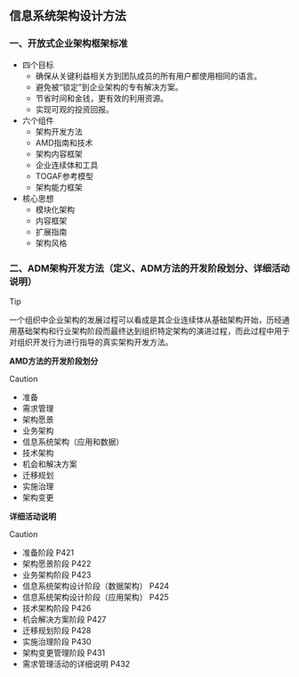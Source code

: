 ## 信息系统架构设计方法

### 一、开放式企业架构框架标准

- 四个目标
  - 确保从关键利益相关方到团队成员的所有用户都使用相同的语言。
  - 避免被“锁定”到企业架构的专有解决方案。
  - 节省时间和金钱，更有效的利用资源。
  - 实现可观的投资回报。
- 六个组件
  - 架构开发方法
  - AMD指南和技术
  - 架构内容框架
  - 企业连续体和工具
  - TOGAF参考模型
  - 架构能力框架
- 核心思想
  - 模块化架构
  - 内容框架
  - 扩展指南
  - 架构风格

### 二、ADM架构开发方法（定义、ADM方法的开发阶段划分、详细活动说明）

> [!tip]
>
> 一个组织中企业架构的发展过程可以看成是其企业连续体从基础架构开始，历经通用基础架构和行业架构阶段而最终达到组织特定架构的演进过程，而此过程中用于对组织开发行为进行指导的真实架构开发方法。

**AMD方法的开发阶段划分**

> [!caution]
>
> - 准备
> - 需求管理
> - 架构愿景
> - 业务架构
> - 信息系统架构（应用和数据）
> - 技术架构
> - 机会和解决方案
> - 迁移规划
> - 实施治理
> - 架构变更



**详细活动说明**

> [!caution]
>
> - 准备阶段 P421
> - 架构愿景阶段 P422
> - 业务架构阶段 P423
> - 信息系统架构设计阶段（数据架构） P424
> - 信息系统架构设计阶段（应用架构） P425
> - 技术架构阶段 P426
> - 机会解决方案阶段 P427
> - 迁移规划阶段 P428
> - 实施治理阶段 P430
> - 架构变更管理阶段 P431
> - 需求管理活动的详细说明 P432
